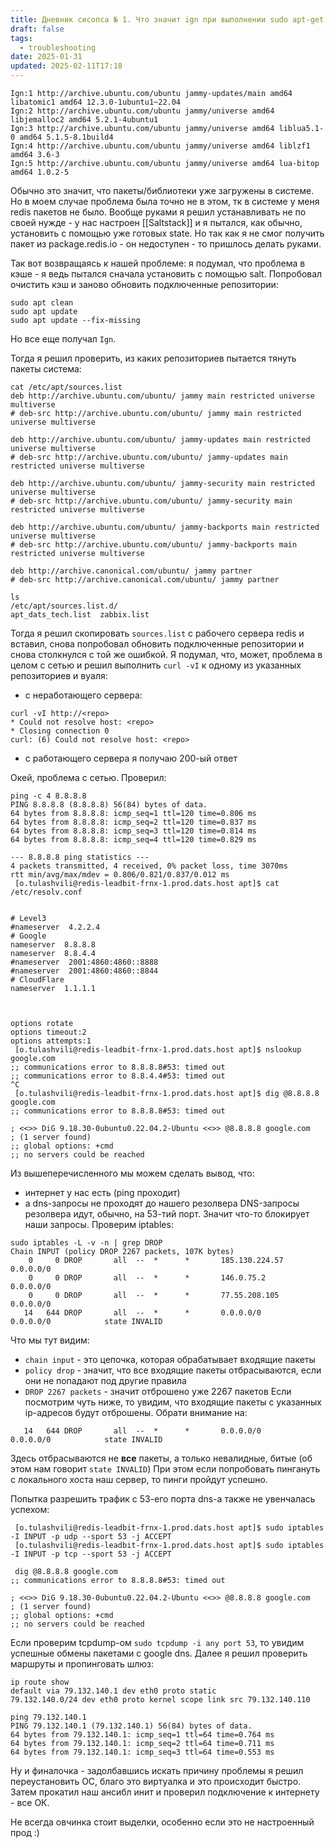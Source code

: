 ```yaml
---
title: Дневник сисопса № 1. Что значит ign при выполнении sudo apt-get install <packet>
draft: false
tags:
  - troubleshooting
date: 2025-01-31
updated: 2025-02-11T17:18
---
```

```shell
Ign:1 http://archive.ubuntu.com/ubuntu jammy-updates/main amd64 libatomic1 amd64 12.3.0-1ubuntu1~22.04
Ign:2 http://archive.ubuntu.com/ubuntu jammy/universe amd64 libjemalloc2 amd64 5.2.1-4ubuntu1
Ign:3 http://archive.ubuntu.com/ubuntu jammy/universe amd64 liblua5.1-0 amd64 5.1.5-8.1build4
Ign:4 http://archive.ubuntu.com/ubuntu jammy/universe amd64 liblzf1 amd64 3.6-3
Ign:5 http://archive.ubuntu.com/ubuntu jammy/universe amd64 lua-bitop amd64 1.0.2-5
```

Обычно это значит, что пакеты/библиотеки уже загружены в системе. Но в моем случае проблема была точно не в этом, тк в системе у меня redis пакетов не было. 
Вообще руками я решил устанавливать не по своей нужде - у нас настроен [[Saltstack]] и я пытался, как обычно, установить с помощью уже готовых state.
Но так как я не смог получить пакет из package.redis.io - он недоступен - то пришлось делать руками.

Так вот возвращаясь к нашей проблеме: я подумал, что проблема в кэше - я ведь пытался сначала установить с помощью salt.
Попробовал очистить кэш и заново обновить подключенные репозитории:
```shell
sudo apt clean
sudo apt update
sudo apt update --fix-missing
```
Но все еще получал `Ign`.

Тогда я решил проверить, из каких репозиториев пытается тянуть пакеты система:
```shell
cat /etc/apt/sources.list
deb http://archive.ubuntu.com/ubuntu/ jammy main restricted universe multiverse
# deb-src http://archive.ubuntu.com/ubuntu/ jammy main restricted universe multiverse

deb http://archive.ubuntu.com/ubuntu/ jammy-updates main restricted universe multiverse
# deb-src http://archive.ubuntu.com/ubuntu/ jammy-updates main restricted universe multiverse

deb http://archive.ubuntu.com/ubuntu/ jammy-security main restricted universe multiverse
# deb-src http://archive.ubuntu.com/ubuntu/ jammy-security main restricted universe multiverse

deb http://archive.ubuntu.com/ubuntu/ jammy-backports main restricted universe multiverse
# deb-src http://archive.ubuntu.com/ubuntu/ jammy-backports main restricted universe multiverse

deb http://archive.canonical.com/ubuntu/ jammy partner
# deb-src http://archive.canonical.com/ubuntu/ jammy partner

ls 
/etc/apt/sources.list.d/
apt_dats_tech.list  zabbix.list
```

Тогда я решил скопировать `sources.list` c рабочего сервера redis и вставил, снова попробовал обновить подключенные репозитории и снова столкнулся с той же ошибкой.
Я подумал, что, может, проблема в целом с сетью и решил выполнить `curl -vI` к одному из указанных репозиториев и вуаля:
- с неработающего сервера:
```shell
curl -vI http://<repo>
* Could not resolve host: <repo>
* Closing connection 0
curl: (6) Could not resolve host: <repo>
```
- с работающего сервера я получаю 200-ый ответ

Окей, проблема с сетью. 
Проверил:
```shell
ping -c 4 8.8.8.8
PING 8.8.8.8 (8.8.8.8) 56(84) bytes of data.
64 bytes from 8.8.8.8: icmp_seq=1 ttl=120 time=0.806 ms
64 bytes from 8.8.8.8: icmp_seq=2 ttl=120 time=0.837 ms
64 bytes from 8.8.8.8: icmp_seq=3 ttl=120 time=0.814 ms
64 bytes from 8.8.8.8: icmp_seq=4 ttl=120 time=0.829 ms

--- 8.8.8.8 ping statistics ---
4 packets transmitted, 4 received, 0% packet loss, time 3070ms
rtt min/avg/max/mdev = 0.806/0.821/0.837/0.012 ms
 [o.tulashvili@redis-leadbit-frnx-1.prod.dats.host apt]$ cat /etc/resolv.conf 


# Level3
#nameserver  4.2.2.4
# Google
nameserver  8.8.8.8
nameserver  8.8.4.4
#nameserver  2001:4860:4860::8888
#nameserver  2001:4860:4860::8844
# CloudFlare
nameserver  1.1.1.1



options rotate
options timeout:2
options attempts:1
 [o.tulashvili@redis-leadbit-frnx-1.prod.dats.host apt]$ nslookup google.com
;; communications error to 8.8.8.8#53: timed out
;; communications error to 8.8.4.4#53: timed out
^C
 [o.tulashvili@redis-leadbit-frnx-1.prod.dats.host apt]$ dig @8.8.8.8 google.com
;; communications error to 8.8.8.8#53: timed out

; <<>> DiG 9.18.30-0ubuntu0.22.04.2-Ubuntu <<>> @8.8.8.8 google.com
; (1 server found)
;; global options: +cmd
;; no servers could be reached
```
Из вышеперечисленного мы можем сделать вывод, что:
- интернет у нас есть (ping проходит)
- а dns-запросы не проходят до нашего резолвера
DNS-запросы резолвера идут, обычно, на 53-тий порт. Значит что-то блокирует наши запросы. Проверим iptables:
```shell
sudo iptables -L -v -n | grep DROP
Chain INPUT (policy DROP 2267 packets, 107K bytes)
    0     0 DROP       all  --  *      *       185.130.224.57       0.0.0.0/0           
    0     0 DROP       all  --  *      *       146.0.75.2           0.0.0.0/0           
    0     0 DROP       all  --  *      *       77.55.208.105        0.0.0.0/0           
   14   644 DROP       all  --  *      *       0.0.0.0/0            0.0.0.0/0            state INVALID
```
Что мы тут видим:
- `chain input` - это цепочка, которая обрабатывает входящие пакеты
- `policy drop` - значит, что все входящие пакеты отбрасываются, если они не попадают под другие правила
- `DROP 2267 packets` - значит отброшено уже 2267 пакетов
Если посмотрим чуть ниже, то увидим, что входящие пакеты с указанных ip-адресов будут отброшены. Обрати внимание на:
```shell
   14   644 DROP       all  --  *      *       0.0.0.0/0            0.0.0.0/0            state INVALID
```
Здесь отбрасываются не **все** пакеты, а только невалидные, битые (об этом нам говорит `state INVALID`)
При этом если попробовать пингануть с локального хоста наш сервер, то пинги пройдут успешно.

Попытка разрешить трафик с 53-его порта dns-а также не увенчалась успехом:
```shell
 [o.tulashvili@redis-leadbit-frnx-1.prod.dats.host apt]$ sudo iptables -I INPUT -p udp --sport 53 -j ACCEPT
 [o.tulashvili@redis-leadbit-frnx-1.prod.dats.host apt]$ sudo iptables -I INPUT -p tcp --sport 53 -j ACCEPT
 
 dig @8.8.8.8 google.com
;; communications error to 8.8.8.8#53: timed out

; <<>> DiG 9.18.30-0ubuntu0.22.04.2-Ubuntu <<>> @8.8.8.8 google.com
; (1 server found)
;; global options: +cmd
;; no servers could be reached
```

Если проверим tcpdump-ом `sudo tcpdump -i any port 53`, то увидим успешные обмены пакетами с google dns.
Далее я решил проверить маршруты и пропинговать шлюз:
```shell
ip route show
default via 79.132.140.1 dev eth0 proto static 
79.132.140.0/24 dev eth0 proto kernel scope link src 79.132.140.110 

ping 79.132.140.1
PING 79.132.140.1 (79.132.140.1) 56(84) bytes of data.
64 bytes from 79.132.140.1: icmp_seq=1 ttl=64 time=0.764 ms
64 bytes from 79.132.140.1: icmp_seq=2 ttl=64 time=0.711 ms
64 bytes from 79.132.140.1: icmp_seq=3 ttl=64 time=0.553 ms
```

Ну и финалочка - задолбавшись искать причину проблемы я решил переустановить ОС, благо это виртуалка и это происходит быстро.
Затем прокатил наш ансибл инит и проверил подключение к интернету - все ОК.

Не всегда овчинка стоит выделки, особенно если это не настроенный прод :)